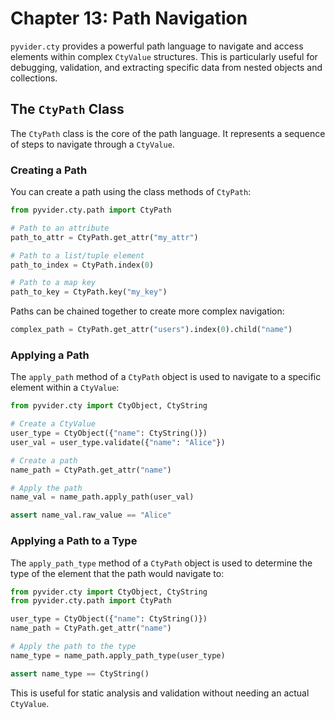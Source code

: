 # Chapter 13: Path Navigation

`pyvider.cty` provides a powerful path language to navigate and access elements within complex `CtyValue` structures. This is particularly useful for debugging, validation, and extracting specific data from nested objects and collections.

## The `CtyPath` Class

The `CtyPath` class is the core of the path language. It represents a sequence of steps to navigate through a `CtyValue`.

### Creating a Path

You can create a path using the class methods of `CtyPath`:

```python
from pyvider.cty.path import CtyPath

# Path to an attribute
path_to_attr = CtyPath.get_attr("my_attr")

# Path to a list/tuple element
path_to_index = CtyPath.index(0)

# Path to a map key
path_to_key = CtyPath.key("my_key")
```

Paths can be chained together to create more complex navigation:

```python
complex_path = CtyPath.get_attr("users").index(0).child("name")
```

### Applying a Path

The `apply_path` method of a `CtyPath` object is used to navigate to a specific element within a `CtyValue`:

```python
from pyvider.cty import CtyObject, CtyString

# Create a CtyValue
user_type = CtyObject({"name": CtyString()})
user_val = user_type.validate({"name": "Alice"})

# Create a path
name_path = CtyPath.get_attr("name")

# Apply the path
name_val = name_path.apply_path(user_val)

assert name_val.raw_value == "Alice"
```

### Applying a Path to a Type

The `apply_path_type` method of a `CtyPath` object is used to determine the type of the element that the path would navigate to:

```python
from pyvider.cty import CtyObject, CtyString
from pyvider.cty.path import CtyPath

user_type = CtyObject({"name": CtyString()})
name_path = CtyPath.get_attr("name")

# Apply the path to the type
name_type = name_path.apply_path_type(user_type)

assert name_type == CtyString()
```

This is useful for static analysis and validation without needing an actual `CtyValue`.
